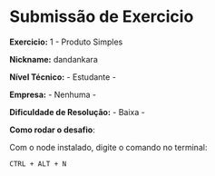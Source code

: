 # Submissão de Exercicio

**Exercicio:** 1 - Produto Simples

**Nickname:** dandankara

**Nível Técnico:** - Estudante -

**Empresa:** - Nenhuma -

**Dificuldade de Resolução:** - Baixa -

**Como rodar o desafio**:

Com o node instalado, digite o comando no terminal:
```bash
CTRL + ALT + N
```
